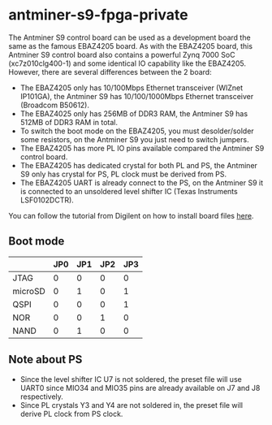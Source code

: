 # antminer-s9-fpga-private
The Antminer S9 control board can be used as a development board the same as the famous EBAZ4205 board.
As with the EBAZ4205 board, this Antminer S9 control board also contains a powerful Zynq 7000 SoC (xc7z010clg400-1) and some identical IO capability like the EBAZ4205. However, there are several differences between the 2 board:
* The EBAZ4205 only has 10/100Mbps Ethernet transceiver (WIZnet IP101GA), the Antminer S9 has 10/100/1000Mbps Ethernet transceiver (Broadcom B50612).
* The EBAZ4025 only has 256MB of DDR3 RAM, the Antminer S9 has 512MB of DDR3 RAM in total.
* To switch the boot mode on the EBAZ4205, you must desolder/solder some resistors, on the Antminer S9 you just need to switch jumpers.
* The EBAZ4205 has more PL IO pins available compared the Antminer S9 control board.
* The EBAZ4205 has dedicated crystal for both PL and PS, the Antminer S9 only has crystal for PS, PL clock must be derived from PS.
* The EBAZ4205 UART is already connect to the PS, on the Antminer S9 it is connected to an unsoldered level shifter IC (Texas Instruments LSF0102DCTR).

You can follow the tutorial from Digilent on how to install board files [here](https://digilent.com/reference/programmable-logic/guides/installing-vivado-and-vitis).

## Boot mode
|         | JP0 | JP1 | JP2 | JP3 |
|---------|-----|-----|-----|-----|
|   JTAG  |  0  |  0  |  0  |  0  |
| microSD |  0  |  1  |  0  |  1  |
|  QSPI   |  0  |  0  |  0  |  1  |
|   NOR   |  0  |  0  |  1  |  0  |
|  NAND   |  0  |  1  |  0  |  0  |

## Note about PS
* Since the level shifter IC U7 is not soldered, the preset file will use UART0 since MIO34 and MIO35 pins are already available on J7 and J8 respectively.
* Since PL crystals Y3 and Y4 are not soldered in, the preset file will derive PL clock from PS clock.
